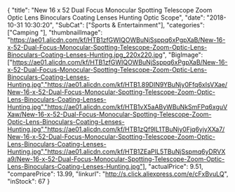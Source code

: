 {
	"title": "New 16 x 52 Dual Focus Monocular Spotting Telescope Zoom Optic Lens Binoculars Coating Lenses Hunting Optic Scope",
	"date": "2018-10-31 10:30:20",
	"SubCat": ["Sports & Entertainment"],
	"categories": ["Camping "],
	"thumbnailImage": "https://ae01.alicdn.com/kf/HTB1zfGWIQOWBuNjSsppq6xPgpXaB/New-16-x-52-Dual-Focus-Monocular-Spotting-Telescope-Zoom-Optic-Lens-Binoculars-Coating-Lenses-Hunting.jpg_220x220.jpg",
	"BigImage": ["https://ae01.alicdn.com/kf/HTB1zfGWIQOWBuNjSsppq6xPgpXaB/New-16-x-52-Dual-Focus-Monocular-Spotting-Telescope-Zoom-Optic-Lens-Binoculars-Coating-Lenses-Hunting.jpg","https://ae01.alicdn.com/kf/HTB1.89DIN9YBuNjy0Ffq6xIsVXae/New-16-x-52-Dual-Focus-Monocular-Spotting-Telescope-Zoom-Optic-Lens-Binoculars-Coating-Lenses-Hunting.jpg","https://ae01.alicdn.com/kf/HTB1vX5aAByWBuNkSmFPq6xguVXaw/New-16-x-52-Dual-Focus-Monocular-Spotting-Telescope-Zoom-Optic-Lens-Binoculars-Coating-Lenses-Hunting.jpg","https://ae01.alicdn.com/kf/HTB1zQf9IL1TBuNjy0Fjq6yjyXXa7/New-16-x-52-Dual-Focus-Monocular-Spotting-Telescope-Zoom-Optic-Lens-Binoculars-Coating-Lenses-Hunting.jpg","https://ae01.alicdn.com/kf/HTB1ZEaPIL5TBuNjSspmq6yDRVXa9/New-16-x-52-Dual-Focus-Monocular-Spotting-Telescope-Zoom-Optic-Lens-Binoculars-Coating-Lenses-Hunting.jpg"],
	"actualPrice": 9.51,
	"comparePrice": 13.99,
	"linkurl": "http://s.click.aliexpress.com/e/cFxBvuLQ",
	"inStock": 67
}
